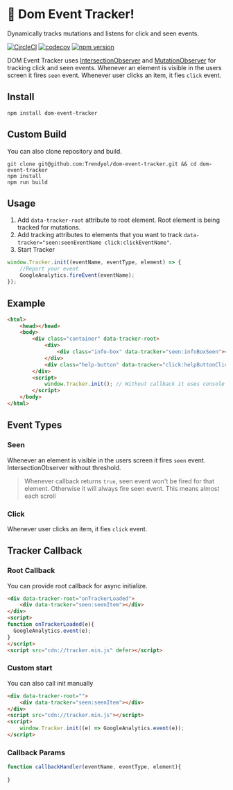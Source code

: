 # 🚀 Dom Event Tracker!
Dynamically tracks mutations and listens for click and seen events.

[![CircleCI](https://circleci.com/gh/Trendyol/dom-event-tracker.svg?style=svg)](https://circleci.com/gh/Trendyol/dom-event-tracker) [![codecov](https://codecov.io/gh/Trendyol/dom-event-tracker/branch/master/graph/badge.svg)](https://codecov.io/gh/Trendyol/dom-event-tracker) [![npm version](https://badge.fury.io/js/dom-event-tracker.svg)](https://www.npmjs.com/package/dom-event-tracker)


DOM Event Tracker uses [IntersectionObserver](https://developer.mozilla.org/en-US/docs/Web/API/Intersection_Observer_API) and [MutationObserver](https://developer.mozilla.org/en-US/docs/Web/API/MutationObserver) for tracking click and seen events.
Whenever an element is visible in the users screen it fires `seen` event. 
Whenever user clicks an item, it fies `click` event.


## Install
```
npm install dom-event-tracker
```

## Custom Build
You can also clone repository and build.

```
git clone git@github.com:Trendyol/dom-event-tracker.git && cd dom-event-tracker
npm install
npm run build
```

## Usage
1. Add `data-tracker-root` attribute to root element. Root element is being tracked for mutations.
2. Add tracking attributes to elements that you want to track `data-tracker="seen:seenEventName click:clickEventName"`. 
3. Start Tracker
```js
window.Tracker.init((eventName, eventType, element) => {
    //Report your event
    GoogleAnalytics.fireEvent(eventName);
});
```

## Example

```html
<html>
    <head></head>
    <body>
        <div class="container" data-tracker-root>
            <div>
                <div class="info-box" data-tracker="seen:infoBoxSeen"></div>
            </div>
            <div class="help-button" data-tracker="click:helpButtonClicked"></div>
        </div>
        <script>
            window.Tracker.init(); // Without callback it uses console for notifying events
        </script>
    </body>
</html>
```


## Event Types
### Seen
Whenever an element is visible in the users screen it fires `seen` event. IntersectionObserver without threshold.

> Whenever callback returns `true`, seen event won't be fired for that element. Otherwise it will always fire seen event. This means almost each scroll

### Click
Whenever user clicks an item, it fies `click` event.


## Tracker Callback

### Root Callback
You can provide root callback for async initialize.
```html
<div data-tracker-root="onTrackerLoaded">
    <div data-tracker="seen:seenItem"></div>
</div>
<script>
function onTrackerLoaded(e){
  GoogleAnalytics.event(e);
}
</script>
<script src="cdn://tracker.min.js" defer></script>
```

### Custom start
You can also call init manually
```html
<div data-tracker-root="">
    <div data-tracker="seen:seenItem"></div>
</div>
<script src="cdn://tracker.min.js"></script>
<script>
    window.Tracker.init((e) => GoogleAnalytics.event(e));
</script>
```

### Callback Params
```js
function callbackHandler(eventName, eventType, element){
  
}
```
